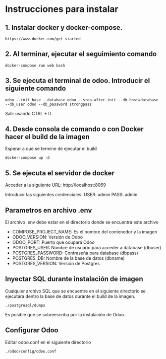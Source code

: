 # Instrucciones para instalar
## 1. Instalar docker y docker-compose. 

```
https://www.docker.com/get-started
```

## 2. Al terminar, ejecutar el seguimiento comando
```
docker-compose run web bash
```

## 3. Se ejecuta el terminal de odoo. Introducir el siguiente comando
```
odoo --init base --database odoo --stop-after-init --db_host=database --db_user odoo --db_password strongpass
```

Salir usando CTRL + D

## 4. Desde consola de comando o con Docker hacer el build de la imagen
Esperar a que se termine de ejecutar el build

```
docker-compose up -d
```

## 5. Se ejecuta el servidor de docker
Acceder a la siguiente URL: http://localhost:8069

Introducir las siguientes credenciales:
USER: admin
PASS: admin

## Parametros en archivo .env
El archivo .env debe estar en el directorio donde se encuentra este archivo
- COMPOSE_PROJECT_NAME: Es el nombre del contenedor y la imagen
- ODOO_VERSION: Versión de Odoo
- ODOO_PORT: Puerto que ocupará Odoo
- POSTGRES_USER: Nombre de usuario para acceder a database (dbuser)
- POSTGRES_PASSWORD: Contraseña para database (dbpass)
- POSTGRES_DB: Nombre de la base de datos (dbname)
- POSTGRES_VERSION: Versión de Postgres


## Inyectar SQL durante instalación de imagen
Cualquier archivo SQL que se encuentre en el siguiente directorio se ejecutara dentro la base de datos durante el build de la imagen. 
```
./postgresql/dumps
```
Es posible que se sobreescriba por la instalación de Odoo.

## Configurar Odoo
Editar odoo.conf en el siguiente directorio
```
./odoo/config/odoo.conf
```
